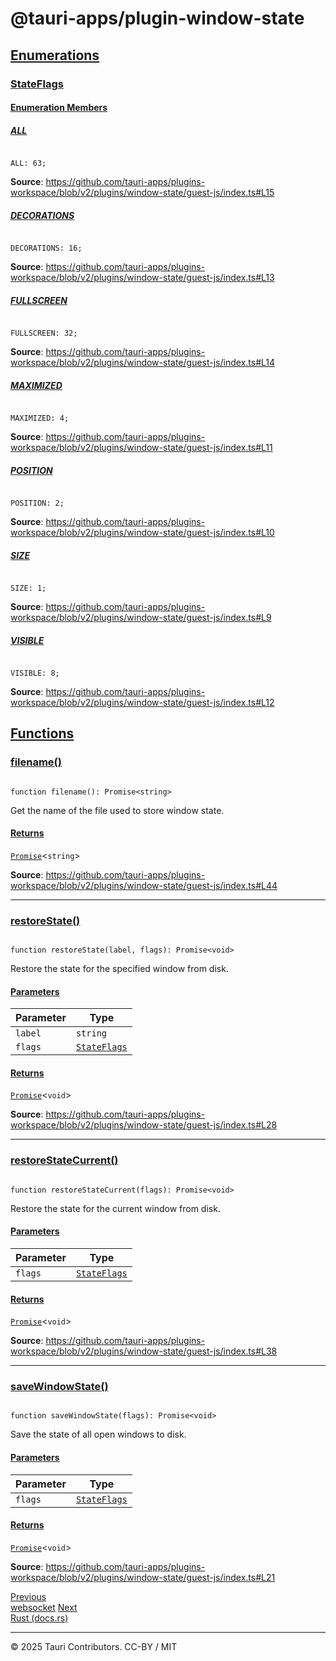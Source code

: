 # @tauri-apps/plugin-window-state

## [Enumerations](#enumerations)

### [StateFlags](#stateflags)

#### [Enumeration Members](#enumeration-members)

##### [ALL](#all)

```

ALL: 63;

```

**Source**: <https://github.com/tauri-apps/plugins-workspace/blob/v2/plugins/window-state/guest-js/index.ts#L15>

##### [DECORATIONS](#decorations)

```

DECORATIONS: 16;

```

**Source**: <https://github.com/tauri-apps/plugins-workspace/blob/v2/plugins/window-state/guest-js/index.ts#L13>

##### [FULLSCREEN](#fullscreen)

```

FULLSCREEN: 32;

```

**Source**: <https://github.com/tauri-apps/plugins-workspace/blob/v2/plugins/window-state/guest-js/index.ts#L14>

##### [MAXIMIZED](#maximized)

```

MAXIMIZED: 4;

```

**Source**: <https://github.com/tauri-apps/plugins-workspace/blob/v2/plugins/window-state/guest-js/index.ts#L11>

##### [POSITION](#position)

```

POSITION: 2;

```

**Source**: <https://github.com/tauri-apps/plugins-workspace/blob/v2/plugins/window-state/guest-js/index.ts#L10>

##### [SIZE](#size)

```

SIZE: 1;

```

**Source**: <https://github.com/tauri-apps/plugins-workspace/blob/v2/plugins/window-state/guest-js/index.ts#L9>

##### [VISIBLE](#visible)

```

VISIBLE: 8;

```

**Source**: <https://github.com/tauri-apps/plugins-workspace/blob/v2/plugins/window-state/guest-js/index.ts#L12>

## [Functions](#functions)

### [filename()](#filename)

```

function filename(): Promise<string>

```

Get the name of the file used to store window state.

#### [Returns](#returns)

[`Promise`](https://developer.mozilla.org/docs/Web/JavaScript/Reference/Global_Objects/Promise)<`string`>

**Source**: <https://github.com/tauri-apps/plugins-workspace/blob/v2/plugins/window-state/guest-js/index.ts#L44>

---

### [restoreState()](#restorestate)

```

function restoreState(label, flags): Promise<void>

```

Restore the state for the specified window from disk.

#### [Parameters](#parameters)

| Parameter | Type |
| --- | --- |
| `label` | `string` |
| `flags` | [`StateFlags`](window-state.md) |

#### [Returns](#returns-1)

[`Promise`](https://developer.mozilla.org/docs/Web/JavaScript/Reference/Global_Objects/Promise)<`void`>

**Source**: <https://github.com/tauri-apps/plugins-workspace/blob/v2/plugins/window-state/guest-js/index.ts#L28>

---

### [restoreStateCurrent()](#restorestatecurrent)

```

function restoreStateCurrent(flags): Promise<void>

```

Restore the state for the current window from disk.

#### [Parameters](#parameters-1)

| Parameter | Type |
| --- | --- |
| `flags` | [`StateFlags`](window-state.md) |

#### [Returns](#returns-2)

[`Promise`](https://developer.mozilla.org/docs/Web/JavaScript/Reference/Global_Objects/Promise)<`void`>

**Source**: <https://github.com/tauri-apps/plugins-workspace/blob/v2/plugins/window-state/guest-js/index.ts#L38>

---

### [saveWindowState()](#savewindowstate)

```

function saveWindowState(flags): Promise<void>

```

Save the state of all open windows to disk.

#### [Parameters](#parameters-2)

| Parameter | Type |
| --- | --- |
| `flags` | [`StateFlags`](window-state.md) |

#### [Returns](#returns-3)

[`Promise`](https://developer.mozilla.org/docs/Web/JavaScript/Reference/Global_Objects/Promise)<`void`>

**Source**: <https://github.com/tauri-apps/plugins-workspace/blob/v2/plugins/window-state/guest-js/index.ts#L21>

[Previous   
 websocket](websocket.md)   [Next   
 Rust (docs.rs)](https://docs.rs/tauri/~2/)

 

---

© 2025 Tauri Contributors. CC-BY / MIT